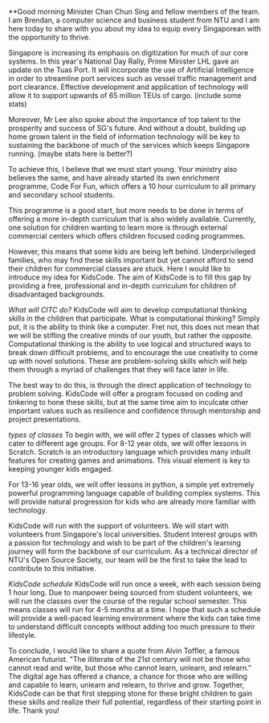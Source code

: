 **Good morning Minister Chan Chun Sing and fellow members of the team. I am Brendan, a computer science and business student from NTU and I am here today to share with you about my idea to equip every Singaporean with the opportunity to thrive.

Singapore is increasing its emphasis on digitization for much of our core systems. In this year's National Day Rally, Prime Minister LHL gave an update on the Tuas Port. It will incorporate the use of Artificial Intelligence in order to streamline port services such as vessel traffic management and port clearance. Effective development and application of technology will allow it to support upwards of 65 million TEUs of cargo. (include some stats)

Moreover, Mr Lee also spoke about the importance of top talent to the prosperity and success of SG's future. And without a doubt, building up home grown talent in the field of information technology will be key to sustaining the backbone of much of the services which keeps Singapore running. (maybe stats here is better?)

To achieve this, I believe that we must start young. Your ministry also believes the same, and have already started its own enrichment programme, Code For Fun, which offers a 10 hour curriculum to all primary and secondary school students. 

This programme is a good start, but more needs to be done in terms of offering a more in-depth curriculum that is also widely available. Currently, one solution for children wanting to learn more is through external commercial centers which offers children focused coding programmes. 

However, this means that some kids are being left behind. Underprivileged families, who may find these skills important but yet cannot afford to send their children for commercial classes are stuck. Here I would like to introduce my idea for KidsCode. The aim of KidsCode is to fill this gap by providing a free, professional and in-depth curriculum for children of disadvantaged backgrounds.

_What will CITC do?_
KidsCode will aim to develop computational thinking skills in the children that participate. What is computational thinking? Simply put, it is the ability to think like a computer. Fret not, this does not mean that we will be stifling the creative minds of our youth, but rather the opposite. Computational thinking is the ability to use logical and structured ways to break down difficult problems, and to encourage the use creativity to come up with novel solutions. 
These are problem-solving skills which will help them through a myriad of challenges that they will face later in life. 

The best way to do this, is through the direct application of technology to problem solving. KidsCode will offer a program focused on coding and tinkering to hone these skills, but at the same time aim to inculcate other important values such as resilience and confidence through mentorship and project presentations.

_types of classes_
To begin with, we will offer 2 types of classes which will cater to different age groups. For 8-12 year olds, we will offer lessons in Scratch. Scratch is an introductory language which provides many inbuilt features for creating games and animations. This visual element is key to keeping younger kids engaged.

 For 13-16 year olds, we will offer lessons in python, a simple yet extremely powerful programming language capable of building complex systems. This will provide natural progression for kids who are already more familiar with technology.

KidsCode will run with the support of volunteers. We will start with volunteers from Singapore's local universities. Student interest groups with a passion for technology and wish to be part of the children's learning journey will form the backbone of our curriculum. As a technical director of NTU's Open Source Society, our team will be the first to take the lead to contribute to this initiative.

_KidsCode schedule_
KidsCode will run once a week, with each session being 1 hour long. Due to manpower being sourced from student volunteers, we will run the classes over the course of the regular school semester. This means classes will run for 4-5 months at a time. I hope that such a schedule will provide a well-paced learning environment where the kids can take time to understand difficult concepts without adding too much pressure to their lifestyle.

To conclude, I would like to share a quote from Alvin Toffler, a famous American futurist. "The illiterate of the 21st century will not be those who cannot read and write, but those who cannot learn, unlearn, and relearn." 
The digital age has offered a chance, a chance for those who are willing and capable to learn, unlearn and relearn, to thrive and grow. Together, KidsCode can be that first stepping stone for these bright children to gain these skills and realize their full potential, regardless of their starting point in life. Thank you!

